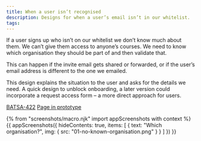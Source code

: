 ```yaml
---
title: When a user isn’t recognised
description: Designs for when a user’s email isn’t in our whitelist.
tags:
---
```


If a user signs up who isn’t on our whitelist we don’t know much about them. We can’t give them access to anyone’s courses. We need to know which organisation they should be part of and then validate that.

This can happen if the invite email gets shared or forwarded, or if the user’s email address is different to the one we emailed.

This design explains the situation to the user and asks for the details we need. A quick design to unblock onboarding, a later version could incorporate a request access form – a more direct approach for users.

[BATSA-422](https://dfedigital.atlassian.net/browse/BATSA-422)
[Page in prototype](/no-access)

{% from "screenshots/macro.njk" import appScreenshots with context %}
{{ appScreenshots({
  hideContents: true,
  items: [
    {
      text: "Which organisation?",
      img: { src: "01-no-known-organisation.png" }
    }
  ]
}) }}
